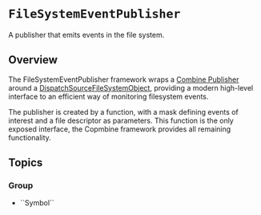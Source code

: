 # ``FileSystemEventPublisher``

A publisher that emits events in the file system.

## Overview

The FileSystemEventPublisher framework wraps a [Combine Publisher](https://developer.apple.com/documentation/combine/publisher)
around a [DispatchSourceFileSystemObject](https://developer.apple.com/documentation/dispatch/dispatchsourcefilesystemobject), providing a
modern high-level interface to an efficient way of monitoring filesystem events.

The publisher is created by a function, with a mask defining events of interest and a file descriptor as parameters.
This function is the only exposed interface, the Copmbine framework provides all remaining functionality.

## Topics

### <!--@START_MENU_TOKEN@-->Group<!--@END_MENU_TOKEN@-->

- <!--@START_MENU_TOKEN@-->``Symbol``<!--@END_MENU_TOKEN@-->
